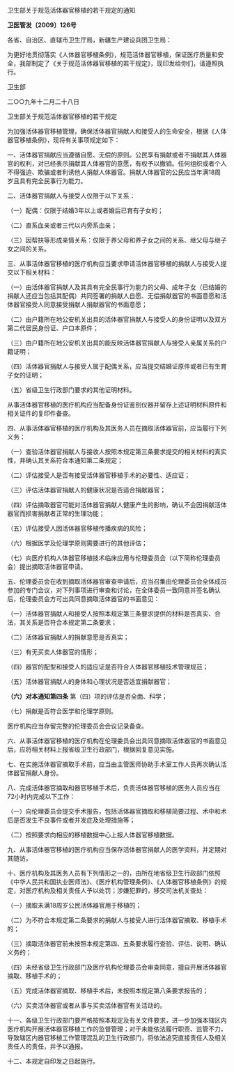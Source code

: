 卫生部关于规范活体器官移植的若干规定的通知

**卫医管发〔2009〕126号**

各省、自治区、直辖市卫生厅局，新疆生产建设兵团卫生局：

为更好地贯彻落实《人体器官移植条例》，规范活体器官移植，保证医疗质量和安全，我部制定了《关于规范活体器官移植的若干规定》，现印发给你们，请遵照执行。

卫生部

二○○九年十二月二十八日

卫生部关于规范活体器官移植的若干规定

为加强活体器官移植管理，确保活体器官捐献人和接受人的生命安全，根据《人体器官移植条例》，现将有关事项规定如下：

一、活体器官捐献应当遵循自愿、无偿的原则。公民享有捐献或者不捐献其人体器官的权利，对已经表示捐献其人体器官的意愿，有权予以撤销。任何组织或者个人不得强迫、欺骗或者利诱他人捐献人体器官。捐献人体器官的公民应当年满18周岁且具有完全民事行为能力。

二、活体器官捐献人与接受人仅限于以下关系：

（一）配偶：仅限于结婚3年以上或者婚后已育有子女的；

（二）直系血亲或者三代以内旁系血亲；

（三）因帮扶等形成亲情关系：仅限于养父母和养子女之间的关系、继父母与继子女之间的关系。

三、从事活体器官移植的医疗机构应当要求申请活体器官移植的捐献人与接受人提交以下相关材料：

（一）由活体器官捐献人及其具有完全民事行为能力的父母、成年子女（已结婚的捐献人还应当包括其配偶）共同签署的捐献人自愿、无偿捐献器官的书面意愿和活体器官接受人同意接受捐献人捐献器官的书面意愿；

（二）由户籍所在地公安机关出具的活体器官捐献人与接受人的身份证明以及双方第二代居民身份证、户口本原件；

（三）由户籍所在地公安机关出具的能反映活体器官捐献人与接受人亲属关系的户籍证明；

（四）活体器官捐献人与接受人属于配偶关系，应当提交结婚证原件或者已有生育子女的证明；

（五）省级卫生行政部门要求的其他证明材料。

从事活体器官移植的医疗机构应当配备身份证鉴别仪器并留存上述证明材料原件和相关证件的复印件备查。

四、从事活体器官移植的医疗机构及其医务人员在摘取活体器官前，应当履行下列义务：

（一）查验活体器官捐献人与接收人按照本规定第三条要求提交的相关材料的真实性，并确认其关系符合本通知第二条规定；

（二）评估接受人是否有接受活体器官移植手术的必要性、适应证；

（三）评估活体器官捐献人的健康状况是否适合捐献器官；

（四）评估摘取器官可能对活体器官捐献人健康产生的影响，确认不会因捐献活体器官而损害捐献者正常的生理功能；

（五）评估接受人因活体器官移植传播疾病的风险；

（六）根据医学及伦理学原则需要进行的其他评估；

（七）向医疗机构人体器官移植技术临床应用与伦理委员会（以下简称伦理委员会）提出摘取活体器官申请。

五、伦理委员会在收到摘取活体器官审查申请后，应当召集由伦理委员会全体成员参加的专门会议，对下列事项进行审查和讨论，在全体委员一致同意并签名确认后，伦理委员会方可出具同意摘取活体器官的书面意见：

（一）活体器官捐献人和接受人按照本规定第三条要求提供的材料是否真实、合法，其关系是否符合本规定第二条要求；

（二）活体器官捐献人的捐献意愿是否真实；

（三）有无买卖人体器官的情形；

（四）器官的配型和接受人的适应证是否符合人体器官移植技术管理规范；

（五）活体器官捐献人的身体和心理状况是否适宜捐献器官；

**（六）对本通知第四条** 第（四）项的评估是否全面、科学；

（七）捐献是否符合医学和伦理学原则。

医疗机构应当存留完整的伦理委员会会议记录备查。

六、从事活体器官移植的医疗机构在伦理委员会出具同意摘取活体器官的书面意见后，应将相关材料上报省级卫生行政部门，根据回复意见实施。

七、在实施活体器官摘取手术前，应当由主管医师协助手术室工作人员再次确认活体器官捐献人身份。

八、完成活体器官摘取和器官移植手术后，负责活体器官移植的医务人员应当在72小时内完成以下工作：

（一）向伦理委员会提交手术报告，包括活体器官摘取和移植简要过程、术中和术后是否发生不良事件或者并发症及处理措施等；

（二）按照要求向相应的移植数据中心上报人体器官移植数据。

九、从事活体器官移植的医疗机构应当保存活体器官捐献人的医学资料，并定期对其随访。

十、医疗机构及其医务人员有下列情形之一的，由所在地省级卫生行政部门依照《中华人民共和国执业医师法》、《医疗机构管理条例》、《人体器官移植条例》的规定，对医疗机构及相关责任人予以处罚；涉嫌犯罪的，移交司法机关查处：

（一）摘取未满18周岁公民活体器官用于移植的；

（二）为不符合本规定第二条要求的捐献人与接受人进行活体器官摘取、移植手术的；

（三）摘取活体器官前未按照本规定第四、五条要求履行查验、评估、说明、确认义务的；

（四）未经省级卫生行政部门及医疗机构伦理委员会审查同意，擅自开展活体器官摘取、移植手术的；

（五）完成活体器官摘取、移植手术后，未按照本规定第八条要求报告的；

（六）买卖活体器官或者从事与买卖活体器官有关活动的。

十一、各级卫生行政部门要严格按照本规定及有关文件要求，进一步加强本辖区内医疗机构开展活体器官移植工作的监督管理；对于未能依法履行职责、监管不力，导致辖区内器官移植工作管理混乱的卫生行政部门，将依法追究直接责任人及相关责任人的责任，并予以通报。

十二、本规定自印发之日起施行。